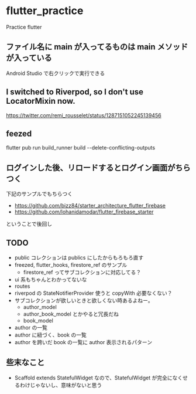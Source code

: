 # flutter_practice

Practice flutter

## ファイル名に main が入ってるものは main メソッドが入っている

Android Studio で右クリックで実行できる

## I switched to Riverpod, so I don't use LocatorMixin now.

https://twitter.com/remi_rousselet/status/1287151052245139456

## feezed

flutter pub run build_runner build --delete-conflicting-outputs

## ログインした後、リロードするとログイン画面がちらつく

下記のサンプルでもちらつく

- https://github.com/bizz84/starter_architecture_flutter_firebase
- https://github.com/lohanidamodar/flutter_firebase_starter

ということで後回し

## TODO

- public コレクションは publics にしたからもろもろ直す
- freezed, flutter_hooks, firestore_ref のサンプル
  - firestore_ref ってサブコレクションに対応してる？
- ui 系もちゃんとわかってないな
- routes
- riverpod の StateNotifierProvider 使うと copyWith 必要なくない？
- サブコレクションが欲しいときと欲しくない時あるよねー。
  - author_model
  - author_book_model とかやると冗長だね
  - book_model
- author の一覧
- author に紐づく、book の一覧
- author を跨いだ book の一覧に author 表示されるパターン

## 些末なこと

- Scaffold extends StatefulWidget なので、StatefulWidget が完全になくせるわけじゃないし、意味がないと思う
